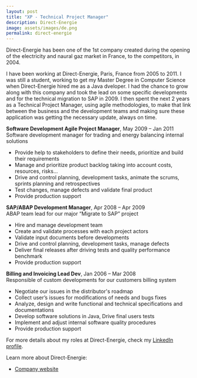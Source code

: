 ```yaml
---
layout: post
title: "XP - Technical Project Manager"
description: Direct-Energie
image: assets/images/de.png
permalink: direct-energie
---
```


Direct-Energie has been one of the 1st company created during the opening of the electricity and naural gaz market in France, to the competitors, in 2004.

I have been working at Direct-Energie, Paris, France from 2005 to 2011. I was still a student, working to get my Master Degree in Computer Science when Direct-Energie hired me as a Java dveloper. I had the chance to grow along with this company and took the lead on some specific developments and for the technical migration to SAP in 2009. I then spent the next 2 years as a Technical Project Manager, using agile methodologies, to make that link between the business and the development teams and making sure these application was getting the necessary update, always on time.

**Software Development Agile Project Manager**, May 2009 – Jan 2011
<br>Software development manager for trading and energy balancing internal solutions 
* Provide help to stakeholders to define their needs, prioritize and build their requirements
* Manage and prioritize product backlog taking into account costs, resources, risks…
* Drive and control planning, development tasks, animate the scrums, sprints planning and retrospectives 
* Test changes, manage defects and validate final product 
* Provide production support

**SAP/ABAP Development Manager**, Apr 2008 – Apr 2009
<br>ABAP team lead for our major “Migrate to SAP” project 
* Hire and manage development team 
* Create and validate processes with each project actors 
* Validate input documents before developments 
* Drive and control planning, development tasks, manage defects 
* Deliver final releases after driving tests and quality performance benchmark 
* Provide production support

**Billing and Invoicing Lead Dev**, Jan 2006 – Mar 2008
<br>Responsible of custom developments for our customers billing system
* Negotiate our issues in the distributor's roadmap
* Collect user’s issues for modifications of needs and bugs fixes 
* Analyze, design and write functional and technical specifications and documentations 
* Develop software solutions in Java, Drive final users tests 
* Implement and adjust internal software quality procedures 
* Provide production support

For more details about my roles at Direct-Energie, check my <A href="https://www.linkedin.com/in/christophebenoist/" target="_blank">LinkedIn profile</A>.

Learn more about Direct-Energie:
* <a href="https://www.direct-energie.com/" target="_blank">Company website</a>
